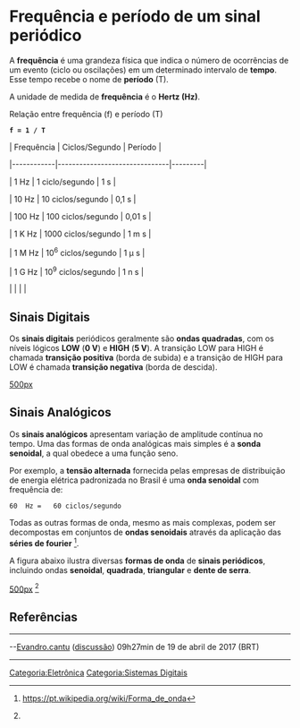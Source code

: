 # Frequência e período de um sinal periódico

A **frequência** é uma grandeza física que indica o número de ocorrências de um evento (ciclo ou oscilações) em um determinado intervalo de **tempo**. Esse tempo recebe o nome de **período** (T).

A unidade de medida de **frequência** é o **Hertz (Hz)**.

Relação entre frequência (f) e período (T)  

**`f = 1 / T`**` `

| Frequência | Ciclos/Segundo                | Período |
|------------|-------------------------------|---------|
| 1 Hz       | 1 ciclo/segundo               | 1 s     |
| 10 Hz      | 10 ciclos/segundo             | 0,1 s   |
| 100 Hz     | 100 ciclos/segundo            | 0,01 s  |
| 1 K Hz     | 1000 ciclos/segundo           | 1 m s   |
| 1 M Hz     | 10<sup>6</sup> ciclos/segundo | 1 μ s   |
| 1 G Hz     | 10<sup>9</sup> ciclos/segundo | 1 n s   |
|            |                               |         |

## Sinais Digitais

Os **sinais digitais** periódicos geralmente são **ondas quadradas**, com os níveis lógicos **LOW** (**0 V**) e **HIGH** (**5 V**). A transição LOW para HIGH é chamada **transição positiva** (borda de subida) e a transição de HIGH para LOW é chamada **transição negativa** (borda de descida).

<a href="Arquivo:PulsosClock.png" class="wikilink" title=" 500px"> 500px</a>

## Sinais Analógicos

Os **sinais analógicos** apresentam variação de amplitude contínua no tempo. Uma das formas de onda analógicas mais simples é a **sonda senoidal**, a qual obedece a uma função seno.

Por exemplo, a **tensão alternada** fornecida pelas empresas de distribuição de energia elétrica padronizada no Brasil é uma **onda senoidal** com frequência de:

`60  Hz =   60 ciclos/segundo`

Todas as outras formas de onda, mesmo as mais complexas, podem ser decompostas em conjuntos de **ondas senoidais** através da aplicação das **séries de fourier** [^1].

A figura abaixo ilustra diversas **formas de onda** de **sinais periódicos**, incluindo ondas **senoidal**, **quadrada**, **triangular** e **dente de serra**.

<a href="Arquivo:FormasOnda.png" class="wikilink" title=" 500px"> 500px</a> [^2]

## Referências

<references />

------------------------------------------------------------------------

--<a href="Usuário:Evandro.cantu" class="wikilink" title="Evandro.cantu">Evandro.cantu</a> (<a href="Usuário_Discussão:Evandro.cantu" class="wikilink" title="discussão">discussão</a>) 09h27min de 19 de abril de 2017 (BRT)

------------------------------------------------------------------------

<a href="Categoria:Eletrônica" class="wikilink" title="Categoria:Eletrônica">Categoria:Eletrônica</a> <a href="Categoria:Sistemas_Digitais" class="wikilink" title="Categoria:Sistemas Digitais">Categoria:Sistemas Digitais</a>

[^1]: <https://pt.wikipedia.org/wiki/Forma_de_onda>

[^2]:
